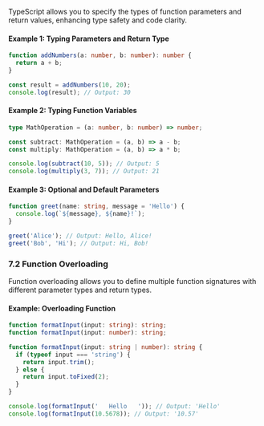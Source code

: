 TypeScript allows you to specify the types of function parameters and return values, enhancing type safety and code clarity.

#### Example 1: Typing Parameters and Return Type

```typescript
function addNumbers(a: number, b: number): number {
  return a + b;
}

const result = addNumbers(10, 20);
console.log(result); // Output: 30
```

#### Example 2: Typing Function Variables

```typescript
type MathOperation = (a: number, b: number) => number;

const subtract: MathOperation = (a, b) => a - b;
const multiply: MathOperation = (a, b) => a * b;

console.log(subtract(10, 5)); // Output: 5
console.log(multiply(3, 7)); // Output: 21
```

#### Example 3: Optional and Default Parameters

```typescript
function greet(name: string, message = 'Hello') {
  console.log(`${message}, ${name}!`);
}

greet('Alice'); // Output: Hello, Alice!
greet('Bob', 'Hi'); // Output: Hi, Bob!
```

### 7.2 Function Overloading

Function overloading allows you to define multiple function signatures with different parameter types and return types.

#### Example: Overloading Function

```typescript
function formatInput(input: string): string;
function formatInput(input: number): string;

function formatInput(input: string | number): string {
  if (typeof input === 'string') {
    return input.trim();
  } else {
    return input.toFixed(2);
  }
}

console.log(formatInput('   Hello   ')); // Output: 'Hello'
console.log(formatInput(10.5678)); // Output: '10.57'
```
